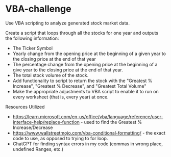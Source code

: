 # VBA-challenge
Use VBA scripting to analyze generated stock market data. 

Create a script that loops through all the stocks for one year and outputs the following information:
- The Ticker Symbol
- Yearly change from the opening price at the beginning of a given year to the closing price at the end of that year
- The percentage change from the opening price at the beginning of a give year to the closing price at the end of that year.
- The total stock volume of the stock.
- Add functionality to script to return the stock with the "Greatest % Increase", "Greatest % Decrease", and "Greatest Total Volume"
- Make the appropriate adjustments to VBA script to enable it to run on every worksheet (that is, every year) at once. 

Resources Utilized 
- https://learn.microsoft.com/en-us/office/vba/language/reference/user-interface-help/replace-function - used to find the Greatest % Increase/Decrease
- https://www.wallstreetmojo.com/vba-conditional-formatting/ - the exact code to use, as opposed to trying to for loop.
- ChatGPT for finding syntax errors in my code (commas in wrong place, undefined Ranges, etc.)
